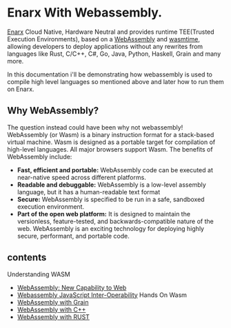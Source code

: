 # Enarx With Webassembly.

[Enarx](https://enarx.dev/) Cloud Native, Hardware Neutral and provides runtime TEE(Trusted Execution Environments), based on a [WebAssembly](https://webassembly.org/) and [wasmtime](https://wasmtime.dev/), allowing developers to deploy applications without any rewrites from languages like Rust, C/C++, C#, Go, Java, Python, Haskell, Grain and many more.

In this documentation i'll be demonstrating how webassembly is used to compile high level languages so mentioned above  and later how to run them on Enarx.

## Why WebAssembly?

The question instead could have been why not webassembly!</br>
WebAssembly (or Wasm) is a binary instruction format for a stack-based virtual machine. Wasm is designed as a portable target for compilation of high-level languages.
All major browsers support Wasm. The benefits of WebAssembly include:
- **Fast, efficient and portable:** WebAssembly code can be executed at near-native speed across different platforms.
- **Readable and debuggable:** WebAssembly is a low-level assembly language, but it has a human-readable text format
- **Secure:** WebAssembly is specified to be run in a safe, sandboxed execution environment.
- **Part of the open web platform:** It is designed to maintain the versionless, feature-tested, and backwards-compatible nature of the web.
WebAssembly is an exciting technology for deploying highly secure, performant, and portable code.

## contents
Understanding WASM
 - [WebAssembly: New Capability to Web](https://github.com/kirteeprajapati/outreachy/blob/main/Kirtee/Understanding%20WASM/WebAssembly:%20New%20Capability%20to%20Web.md)
 - [Webassembly JavaScript Inter-Operability](https://github.com/kirteeprajapati/outreachy/blob/main/Kirtee/Understanding%20WASM/Webassembly%20JavaScript%20Inter-Operability.md)
Hands On Wasm
 - [WebAssembly with Grain](https://github.com/kirteeprajapati/outreachy/tree/main/Kirtee/Hands%20On%20WASM/WebAssembly%20with%20Grain)
 - [WebAssembly with C++](https://github.com/kirteeprajapati/outreachy/tree/main/Kirtee/Hands%20On%20WASM/WebAssembly%20with%20C%20and%20C%2B%2B)
 - [WebAssembly with RUST](https://github.com/kirteeprajapati/outreachy/tree/main/Kirtee/Hands%20On%20WASM/WebAssembly%20with%20Rust)
 
